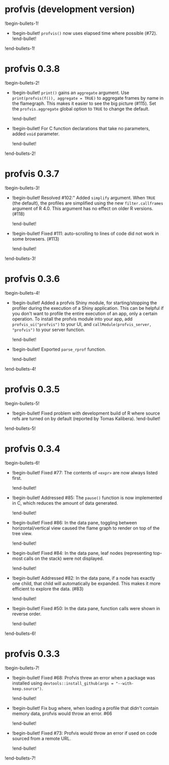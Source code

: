 # profvis (development version)

!begin-bullets-1!

-   !begin-bullet!
    `profvis()` now uses elapsed time where possible (#72).
    !end-bullet!

!end-bullets-1!

# profvis 0.3.8

!begin-bullets-2!

-   !begin-bullet!
    `print()` gains an `aggregate` argument. Use
    `print(profvis(f()), aggregate = TRUE)` to aggregate frames by name
    in the flamegraph. This makes it easier to see the big picture
    (#115). Set the `profvis.aggregate` global option to `TRUE` to
    change the default.

    !end-bullet!
-   !begin-bullet!
    For C function declarations that take no parameters, added `void`
    parameter.

    !end-bullet!

!end-bullets-2!

# profvis 0.3.7

!begin-bullets-3!

-   !begin-bullet!
    Resolved #102:" Added `simplify` argument. When `TRUE` (the
    default), the profiles are simplified using the new
    `filter.callframes` argument of R 4.0. This argument has no effect
    on older R versions. (#118)

    !end-bullet!
-   !begin-bullet!
    Fixed #111: auto-scrolling to lines of code did not work in some
    browsers. (#113)

    !end-bullet!

!end-bullets-3!

# profvis 0.3.6

!begin-bullets-4!

-   !begin-bullet!
    Added a profvis Shiny module, for starting/stopping the profiler
    during the execution of a Shiny application. This can be helpful if
    you don't want to profile the entire execution of an app, only a
    certain operation. To install the profvis module into your app, add
    `profvis_ui("profvis")` to your UI, and
    `callModule(profvis_server, "profvis")` to your server function.

    !end-bullet!
-   !begin-bullet!
    Exported `parse_rprof` function.

    !end-bullet!

!end-bullets-4!

# profvis 0.3.5

!begin-bullets-5!

-   !begin-bullet!
    Fixed problem with development build of R where source refs are
    turned on by default (reported by Tomas Kalibera).
    !end-bullet!

!end-bullets-5!

# profvis 0.3.4

!begin-bullets-6!

-   !begin-bullet!
    Fixed #77: The contents of `<expr>` are now always listed first.

    !end-bullet!
-   !begin-bullet!
    Addressed #85: The `pause()` function is now implemented in C, which
    reduces the amount of data generated.

    !end-bullet!
-   !begin-bullet!
    Fixed #86: In the data pane, toggling between horizontal/vertical
    view caused the flame graph to render on top of the tree view.

    !end-bullet!
-   !begin-bullet!
    Fixed #84: In the data pane, leaf nodes (representing top-most calls
    on the stack) were not displayed.

    !end-bullet!
-   !begin-bullet!
    Addressed #82: In the data pane, if a node has exactly one child,
    that child will automatically be expanded. This makes it more
    efficient to explore the data. (#83)

    !end-bullet!
-   !begin-bullet!
    Fixed #50: In the data pane, function calls were shown in reverse
    order.

    !end-bullet!

!end-bullets-6!

# profvis 0.3.3

!begin-bullets-7!

-   !begin-bullet!
    Fixed #68: Profvis threw an error when a package was installed using
    `devtools::install_github(args = "--with-keep.source")`.

    !end-bullet!
-   !begin-bullet!
    Fix bug where, when loading a profile that didn't contain memory
    data, profvis would throw an error. #66

    !end-bullet!
-   !begin-bullet!
    Fixed #73: Profvis would throw an error if used on code sourced from
    a remote URL.

    !end-bullet!

!end-bullets-7!
